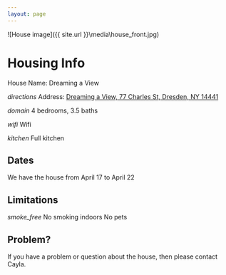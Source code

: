 ```yaml
---
layout: page
---
```


![House image]({{ site.url }}\media\house_front.jpg)

# Housing Info

House Name: Dreaming a View

<i class="material-icons">directions</i> Address: [Dreaming a View, 77 Charles St, Dresden, NY 14441](https://goo.gl/maps/sJWsM83KwsS2)

<i class="material-icons">domain</i> 4 bedrooms, 3.5 baths

<i class="material-icons">wifi</i> Wifi

<i class="material-icons">kitchen</i> Full kitchen


## Dates
We have the house from April 17 to April 22


## Limitations
<i class="material-icons">smoke_free</i> No smoking indoors
No pets


## Problem?

If you have a problem or question about the house, then please contact Cayla.
